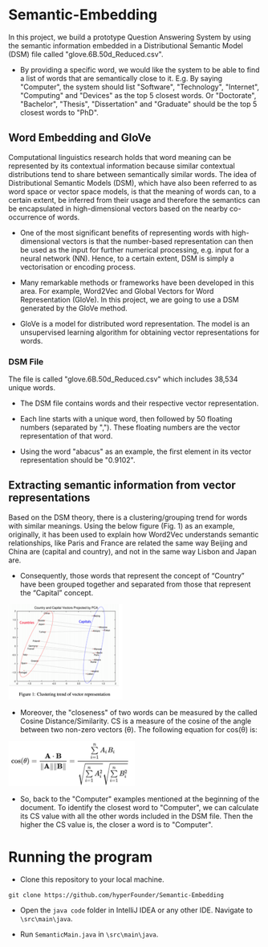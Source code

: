 # Semantic-Embedding

In this project, we build a prototype Question 
Answering System by using the semantic information 
embedded in a Distributional Semantic Model (DSM) file 
called "glove.6B.50d_Reduced.csv".


- By providing a specific word, we would like the system to be able to find a list of words that are semantically close to it. E.g. By saying "Computer", the system should list "Software", "Technology", "Internet", "Computing" and "Devices" as the top 5 closest words. Or "Doctorate", "Bachelor", "Thesis", "Dissertation" and "Graduate" should be the top 5 closest words to "PhD".

## Word Embedding and GloVe

Computational linguistics research holds that word meaning can be represented by its contextual information because similar contextual distributions tend to share between semantically similar words. The idea of Distributional Semantic Models (DSM), which have also been referred to as word space or vector space models, is that the meaning of words can, to a certain extent, be inferred from their usage and therefore the semantics can be encapsulated in high-dimensional vectors based on the nearby co-occurrence of words.

- One of the most significant benefits of representing words with high-dimensional vectors is that the number-based representation can then be used as the input for further numerical processing, e.g. input for a neural network (NN). Hence, to a certain extent, DSM is simply a vectorisation or encoding process.
<p></p>

- Many remarkable methods or frameworks have been developed in this area. For example, Word2Vec and Global Vectors for Word Representation (GloVe). In this project, we are going to use a DSM generated by the GloVe method. 
<p></p>

<p></p>

- GloVe is a model for distributed word representation. The model is an unsupervised learning algorithm for obtaining vector representations for words. 




### DSM File

The file is called "glove.6B.50d_Reduced.csv" which includes 38,534 unique words.
<p></p>

- The DSM file contains words and their respective vector representation. 
<p></p>

- Each line starts with a unique word, then followed by 50 floating numbers (separated by ","). These floating numbers are the vector representation of that word. 
<p></p>

- Using the word "abacus" as an example, the first element in its vector representation should be "0.9102".

## Extracting semantic information from vector representations

Based on the DSM theory, there is a clustering/grouping trend for words with similar meanings. Using the below figure (Fig. 1)  as an example, originally, it has been used to explain how Word2Vec understands semantic relationships, like Paris and France are related the same way Beijing and China are (capital and country), and not in the same way Lisbon and Japan are.
<p></p>

- Consequently, those words that represent the concept of “Country” have been grouped together and separated from those that represent the “Capital” concept.

<p></p>


<img class="h-auto max-w-full"  width="45%" height="17%" src="images/figure1.png" alt="image description">

- Moreover, the "closeness" of two words can be measured by the called Cosine Distance/Similarity. CS is a measure of the cosine of the angle between two non-zero vectors (θ). The following equation for cos(θ) is:


<img src="images/cosineEq.png"  width="50%" height="25%">

- So, back to the "Computer" examples mentioned at the beginning of the document. To identify the closest word to "Computer", we can calculate its CS value with all the other words included in the DSM file. Then the higher the CS value is, the closer a word is to "Computer".

# Running the program

- Clone this repository to your local machine.
  
<p></p>

```
git clone https://github.com/hyperFounder/Semantic-Embedding
```

- Open the ```java code``` folder in IntelliJ IDEA or any other IDE. Navigate to ```\src\main\java```.
<p></p>

- Run ```SemanticMain.java``` in ```\src\main\java```. 




  

